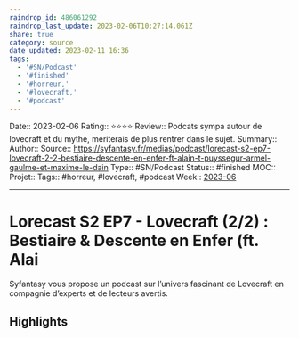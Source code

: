```yaml
---
raindrop_id: 486061292
raindrop_last_update: 2023-02-06T10:27:14.061Z
share: true
category: source
date updated: 2023-02-11 16:36
tags:
  - '#SN/Podcast'
  - '#finished'
  - '#horreur,'
  - '#lovecraft,'
  - '#podcast'
---
```


Date:: 2023-02-06
Rating:: ⭐⭐⭐⭐
Review:: Podcats sympa autour de lovecraft et du mythe, mériterais de plus rentrer dans le sujet.
Summary::
Author::
Source:: <https://syfantasy.fr/medias/podcast/lorecast-s2-ep7-lovecraft-2-2-bestiaire-descente-en-enfer-ft-alain-t-puyssegur-armel-gaulme-et-maxime-le-dain>
Type:: #SN/Podcast
Status:: #finished
MOC::
Projet::
Tags:: #horreur, #lovecraft, #podcast
Week:: [2023-06](2023-06.md)

---

# Lorecast S2 EP7 - Lovecraft (2/2) : Bestiaire & Descente en Enfer (ft. Alai

Syfantasy vous propose un podcast sur l’univers fascinant de Lovecraft en compagnie d’experts et de lecteurs avertis.

## Highlights
